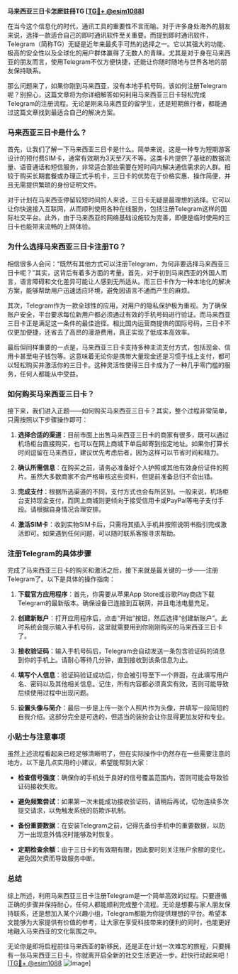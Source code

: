 **马来西亚三日卡怎麽註冊TG [[TG💪+ @esim1088](https://t.me/s/esim1088)]**

在当今这个信息化的时代，通讯工具的重要性不言而喻。对于许多身处海外的朋友来说，选择一款适合自己的即时通讯软件至关重要。而提到即时通讯软件，Telegram（简称TG）无疑是近年来最炙手可热的选择之一。它以其强大的功能、极高的安全性以及全球化的用户群体赢得了无数人的青睐。尤其是对于身在马来西亚的朋友而言，使用Telegram不仅方便快捷，还能让你随时随地与世界各地的朋友保持联系。

那么问题来了，如果你刚到马来西亚，没有本地手机号码，该如何注册Telegram呢？别担心，这篇文章将为你详细解答如何利用马来西亚三日卡轻松完成Telegram的注册流程。无论是刚来马来西亚的留学生，还是短期旅行者，都能通过这篇文章找到最适合自己的解决方案。

### 马来西亚三日卡是什么？

首先，让我们了解一下马来西亚三日卡是什么。简单来说，这是一种专为短期游客设计的预付费SIM卡，通常有效期为3天至7天不等。这类卡片提供了基础的数据流量、语音通话和短信服务，非常适合那些需要在短时间内解决通信需求的人群。相较于购买长期套餐或办理正式手机卡，三日卡的优势在于价格实惠、操作简便，并且无需提供繁琐的身份证明文件。

对于计划在马来西亚停留较短时间的人来说，三日卡无疑是最理想的选择。它可以让你快速接入互联网，从而顺利使用各种在线服务，包括注册Telegram这样的国际社交平台。此外，由于马来西亚的网络基础设施较为完善，即便是临时使用的三日卡也能带来流畅的上网体验。

### 为什么选择马来西亚三日卡注册TG？

相信很多人会问：“既然有其他方式可以注册Telegram，为何非要选择马来西亚三日卡呢？”其实，这背后有着多方面的考量。首先，对于初到马来西亚的外国人而言，语言障碍和文化差异可能让人感到无所适从。而三日卡作为一种本地化的解决方案，能够帮助用户迅速适应环境，避免因语言不通而产生的麻烦。

其次，Telegram作为一款全球性的应用，对用户的隐私保护极为重视。为了确保账户安全，平台要求每位新用户都必须通过有效的手机号码进行验证。而马来西亚三日卡正是满足这一条件的最佳途径。相比国内运营商提供的国际号码，三日卡不仅更加便捷，还省去了高昂的漫游费用，真正实现了低成本高效率。

最后但同样重要的一点是，马来西亚三日卡支持多种主流支付方式，包括现金、信用卡甚至电子钱包等。这意味着无论你是携带大量现金还是习惯于线上支付，都可以轻松购买并激活你的三日卡。这种灵活性使得三日卡成为了一种几乎零门槛的服务，任何人都能从中受益。

### 如何购买马来西亚三日卡？

接下来，我们进入正题——如何购买马来西亚三日卡？其实，整个过程非常简单，只需按照以下步骤操作即可：

1. **选择合适的渠道**：目前市面上出售马来西亚三日卡的商家有很多，既可以通过机场柜台直接购买，也可以在网上商城下单后邮寄到指定地址。如果你打算长时间逗留在马来西亚，建议优先考虑后者，因为这样可以节省时间和精力。
   
2. **确认所需信息**：在购买之前，请务必准备好个人护照或其他有效身份证件的照片。虽然大多数商家不会严格审核这些资料，但提前准备总归不会出错。

3. **完成支付**：根据所选渠道的不同，支付方式也会有所区别。一般来说，机场柜台支持现金支付，而网上商城则更倾向于接受信用卡或PayPal等电子支付手段。请根据自身情况合理安排。

4. **激活SIM卡**：收到实物SIM卡后，只需将其插入手机并按照说明书指引完成激活即可。如果遇到任何问题，可以随时联系客服寻求帮助。

### 注册Telegram的具体步骤

完成了马来西亚三日卡的购买和激活之后，接下来就是最关键的一步——注册Telegram了。以下是具体的操作指南：

1. **下载官方应用程序**：首先，你需要从苹果App Store或谷歌Play商店下载Telegram的最新版本。确保设备已连接到互联网，并且电池电量充足。

2. **创建新账户**：打开应用程序后，点击“开始”按钮，然后选择“创建新账户”。此时系统会提示输入手机号码，这里就需要用到你刚刚购买的马来西亚三日卡了。

3. **接收验证码**：输入手机号码后，Telegram会自动发送一条包含验证码的消息到你的手机上。请耐心等待几分钟，直到接收到该条信息为止。

4. **填写个人信息**：验证码验证成功后，你会被引导至下一个界面，在此填写用户名、密码以及其他相关信息。记住，所有内容都必须真实有效，否则可能导致后续使用过程中出现问题。

5. **设置头像与简介**：最后一步是上传一张个人照片作为头像，并填写一段简短的自我介绍。这部分完全是可选的，但适当的装扮会让你显得更加友好和专业。

### 小贴士与注意事项

虽然上述流程看起来已经足够清晰明了，但在实际操作中仍然存在一些需要注意的地方。以下是几点实用的小建议，希望能帮到大家：

- **检查信号强度**：确保你的手机处于良好的信号覆盖范围内，否则可能会导致验证码接收失败。
  
- **避免频繁尝试**：如果第一次未能成功接收验证码，请稍后再试，切勿连续多次提交请求，以免触发系统的防欺诈机制。

- **备份重要数据**：在安装Telegram之前，记得先备份手机中的重要数据，以防万一出现意外情况时能够及时恢复。

- **定期检查余额**：由于三日卡的有效期有限，因此要时刻关注账户余额的变化，避免因欠费而导致服务中断。

### 总结

综上所述，利用马来西亚三日卡注册Telegram是一个简单高效的过程。只要遵循正确的步骤并保持耐心，任何人都能顺利完成整个流程。无论是想要与家人朋友保持联系，还是想加入某个兴趣小组，Telegram都能为你提供理想的平台。希望本文能够为大家提供有价值的参考，让大家在享受科技带来的便利的同时，也能更好地融入马来西亚的文化氛围之中。

无论你是即将启程前往马来西亚的新移民，还是正在计划一次难忘的旅程，只要拥有一张马来西亚三日卡，你就离开启全新的社交生活更近一步。赶快行动起来吧！[[TG💪+ @esim1088](https://t.me/s/esim1088) ![Image](https://i.postimg.cc/4NQfJmqS/Snipaste-2025-05-13-00-14-12.png)]